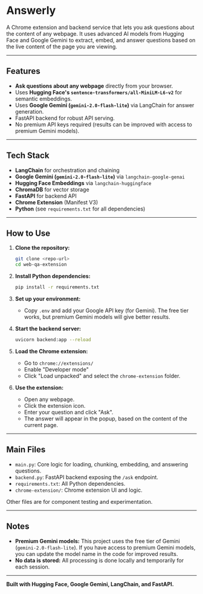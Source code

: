 # Answerly

A Chrome extension and backend service that lets you ask questions about the content of any webpage. It uses advanced AI models from Hugging Face and Google Gemini to extract, embed, and answer questions based on the live content of the page you are viewing.

---

## Features

- **Ask questions about any webpage** directly from your browser.
- Uses **Hugging Face's `sentence-transformers/all-MiniLM-L6-v2`** for semantic embeddings.
- Uses **Google Gemini (`gemini-2.0-flash-lite`)** via LangChain for answer generation.
- FastAPI backend for robust API serving.
- No premium API keys required (results can be improved with access to premium Gemini models).

---

## Tech Stack

- **LangChain** for orchestration and chaining
- **Google Gemini (`gemini-2.0-flash-lite`)** via `langchain-google-genai`
- **Hugging Face Embeddings** via `langchain-huggingface`
- **ChromaDB** for vector storage
- **FastAPI** for backend API
- **Chrome Extension** (Manifest V3)
- **Python** (see `requirements.txt` for all dependencies)

---

## How to Use

1. **Clone the repository:**
   ```sh
   git clone <repo-url>
   cd web-qa-extension
   ```

2. **Install Python dependencies:**
   ```sh
   pip install -r requirements.txt
   ```

3. **Set up your environment:**
   - Copy `.env` and add your Google API key (for Gemini). The free tier works, but premium Gemini models will give better results.

4. **Start the backend server:**
   ```sh
   uvicorn backend:app --reload
   ```

5. **Load the Chrome extension:**
   - Go to `chrome://extensions/`
   - Enable "Developer mode"
   - Click "Load unpacked" and select the `chrome-extension` folder.

6. **Use the extension:**
   - Open any webpage.
   - Click the extension icon.
   - Enter your question and click "Ask".
   - The answer will appear in the popup, based on the content of the current page.

---

## Main Files

- `main.py`: Core logic for loading, chunking, embedding, and answering questions.
- `backend.py`: FastAPI backend exposing the `/ask` endpoint.
- `requirements.txt`: All Python dependencies.
- `chrome-extension/`: Chrome extension UI and logic.

Other files are for component testing and experimentation.

---

## Notes

- **Premium Gemini models:** This project uses the free tier of Gemini (`gemini-2.0-flash-lite`). If you have access to premium Gemini models, you can update the model name in the code for improved results.
- **No data is stored:** All processing is done locally and temporarily for each session.

---

**Built with Hugging Face, Google Gemini, LangChain, and FastAPI.**